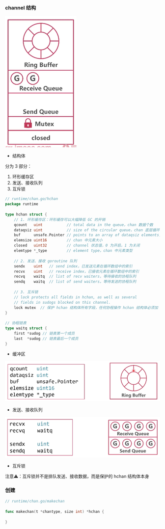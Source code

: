 ### channel 结构

![channel 结构](images/001_channel结构.png)

* 结构体

分为 3 部分：

1. 环形缓存区
2. 发送、接收队列
3. 互斥锁

```go
// runtime/chan.go/hchan
package runtime

type hchan struct {
	// 1. 环形缓存区：环形缓存可以大幅降低 GC 的开销
	qcount   uint           // total data in the queue，chan 数据个数
	dataqsiz uint           // size of the circular queue，chan 底层循环数组的长度
	buf      unsafe.Pointer // points to an array of dataqsiz elements，缓存区
	elemsize uint16         // chan 中元素大小
	closed   uint32         // channel 状态值，0 为开启，1 为关闭
	elemtype *_type         // element type，chan 中元素类型
	
	// 2. 发送、接收 goroutine 队列
	sendx    uint   // send index，已发送元素在循环数组中的索引
	recvx    uint   // receive index，已接收元素在循环数组中的索引
	recvq    waitq  // list of recv waiters，等待接收的协程队列
	sendq    waitq  // list of send waiters，等待发送的协程队列

    // 3. 互斥锁
	// lock protects all fields in hchan, as well as several
	// fields in sudogs blocked on this channel.
	lock mutex  // 保护 hchan 结构体所有字段，任何协程操作 hchan 结构体必须加 mutex 锁
}

// 协程链表
type waitq struct {
	first *sudog // 链表第一个成员
	last  *sudog // 链表最后一个成员
}
```


* 缓冲区

![缓存区结构](images/002_缓存区.png)


* 发送、接收队列

![发送、接收队列](images/003_发送接收队列.png)


* 互斥锁

注意⚠️：互斥锁并不是排队发送、接收数据，而是保护的 hchan 结构体本身


### 创建

```go
// runtime/chan.go/makechan

func makechan(t *chantype, size int) *hchan {
    
}
```
